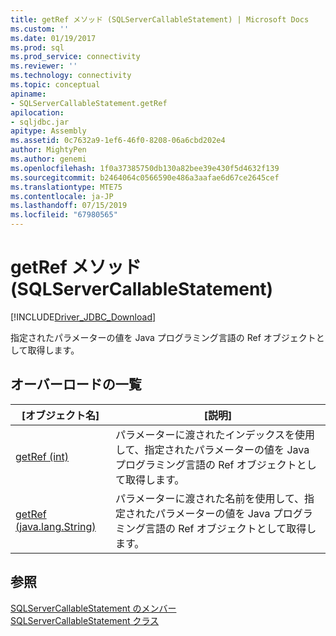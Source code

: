 ```yaml
---
title: getRef メソッド (SQLServerCallableStatement) | Microsoft Docs
ms.custom: ''
ms.date: 01/19/2017
ms.prod: sql
ms.prod_service: connectivity
ms.reviewer: ''
ms.technology: connectivity
ms.topic: conceptual
apiname:
- SQLServerCallableStatement.getRef
apilocation:
- sqljdbc.jar
apitype: Assembly
ms.assetid: 0c7632a9-1ef6-46f0-8208-06a6cbd202e4
author: MightyPen
ms.author: genemi
ms.openlocfilehash: 1f0a37385750db130a82bee39e430f5d4632f139
ms.sourcegitcommit: b2464064c0566590e486a3aafae6d67ce2645cef
ms.translationtype: MTE75
ms.contentlocale: ja-JP
ms.lasthandoff: 07/15/2019
ms.locfileid: "67980565"
---
```

# <a name="getref-method-sqlservercallablestatement"></a>getRef メソッド (SQLServerCallableStatement)
[!INCLUDE[Driver_JDBC_Download](../../../includes/driver_jdbc_download.md)]

  指定されたパラメーターの値を Java プログラミング言語の Ref オブジェクトとして取得します。  
  
## <a name="overload-list"></a>オーバーロードの一覧  
  
|[オブジェクト名]|[説明]|  
|----------|-----------------|  
|[getRef (int)](../../../connect/jdbc/reference/getref-method-int.md)|パラメーターに渡されたインデックスを使用して、指定されたパラメーターの値を Java プログラミング言語の Ref オブジェクトとして取得します。|  
|[getRef (java.lang.String)](../../../connect/jdbc/reference/getref-method-java-lang-string.md)|パラメーターに渡された名前を使用して、指定されたパラメーターの値を Java プログラミング言語の Ref オブジェクトとして取得します。|  
  
## <a name="see-also"></a>参照  
 [SQLServerCallableStatement のメンバー](../../../connect/jdbc/reference/sqlservercallablestatement-members.md)   
 [SQLServerCallableStatement クラス](../../../connect/jdbc/reference/sqlservercallablestatement-class.md)  
  
  
